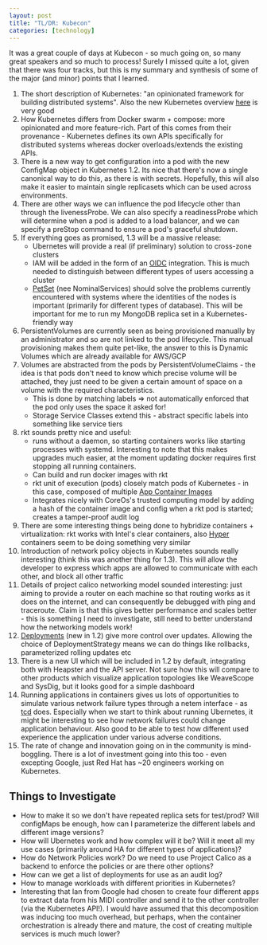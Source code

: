```yaml
---
layout: post
title: "TL/DR: Kubecon"
categories: [technology]
---
```


It was a great couple of days at Kubecon - so much going on, so many great speakers and so much to process! Surely I missed quite a lot, given that there was four tracks, but this is my summary and synthesis of some of the major (and minor) points that I learned. 
<!--more-->
1. The short description of Kubernetes: "an opinionated framework for building distributed systems". Also the new Kubernetes overview [here](http://kubernetes.io/docs/whatisk8s/) is very good
2. How Kubernetes differs from Docker swarm + compose: more opinionated and more feature-rich. Part of this comes from their provenance - Kubernetes defines its own APIs specifically for distributed systems whereas docker overloads/extends the existing APIs.
3. There is a new way to get configuration into a pod with the new ConfigMap object in Kubernetes 1.2. Its nice that there's now a single canonical way to do this, as there is with secrets. Hopefully, this will also make it easier to maintain single replicasets which can be used across environments. 
4. There are other ways we can influence the pod lifecycle other than through the livenessProbe. We can also specify a readinessProbe which will determine when a pod is added to a load balancer, and we can specify a preStop command to ensure a pod's graceful shutdown.
5. If everything goes as promised, 1.3 will be a massive release:
	- Ubernetes will provide a real (if preliminary) solution to cross-zone clusters 
	- IAM will be added in the form of an [OIDC](http://openid.net/connect/) integration. This is much needed to distinguish between different types of users accessing a cluster
	- [PetSet](https://github.com/kubernetes/kubernetes/pull/18016) (nee NominalServices) should solve the problems currently encountered with systems where the identities of the nodes is important (primarily for different types of database). This will be important for me to run my MongoDB replica set in a Kubernetes-friendly way
6. PersistentVolumes are currently seen as being provisioned manually by an administrator and so are not linked to the pod lifecycle. This manual provisioning makes them quite pet-like, the answer to this is Dynamic Volumes which are already available for AWS/GCP
7. Volumes are abstracted from the pods by PersistentVolumeClaims - the idea is that pods don't need to know which precise volume will be attached, they just need to be given a certain amount of space on a volume with the required characteristics.
	- This is done by matching labels => not automatically enforced that the pod only uses the space it asked for!
 	- Storage Service Classes extend this - abstract specific labels into something like service tiers
8. rkt sounds pretty nice and useful: 
	- runs without a daemon, so starting containers works like starting processes with systemd. Interesting to note that this makes upgrades much easier, at the moment updating docker requires first stopping all running containers.
	- Can build and run docker images with rkt
	- rkt unit of execution (pods) closely match pods of Kubernetes - in this case, composed of multiple [App Container Images](https://github.com/appc/spec/blob/master/spec/aci.md#app-container-image)
	- Integrates nicely with CoreOs's trusted computing model by adding a hash of the container image and config when a rkt pod is started; creates a tamper-proof audit log
9. There are some interesting things being done to hybridize containers + virtualization: rkt works with Intel's clear containers, also [Hyper](https://hyper.sh) containers seem to be doing something very similar
10. Introduction of network policy objects in Kubernetes sounds really interesting (think this was another thing for 1.3). This will allow the developer to express which apps are allowed to communicate with each other, and block all other traffic
11. Details of project calico networking model sounded interesting: just aiming to provide a router on each machine so that routing works as it does on the internet, and can consequently be debugged with ping and traceroute. Claim is that this gives better performance and scales better - this is something I need to investigate, still need to better understand how the networking models work!
12. [Deployments](https://github.com/kubernetes/kubernetes/blob/master/docs/proposals/deployment.md) (new in 1.2) give more control over updates. Allowing the choice of DeploymentStrategy means we can do things like rollbacks, parameterized rolling updates etc 
13. There is a new UI which will be included in 1.2 by default, integrating both with Heapster and the API server. Not sure how this will compare to other products which visualize application topologies like WeaveScope and SysDig, but it looks good for a simple dashboard
14. Running applications in containers gives us lots of opportunities to simulate various network failure types through a netem interface - as [tcd](https://github.com/kinvolk/tcd) does. Especially when we start to think about running Ubernetes, it might be interesting to see how network failures could change application behaviour. Also good to be able to test how different used experience the application under various adverse conditions.
15. The rate of change and innovation going on in the community is mind-boggling. There is a lot of investment going into this too - even excepting Google, just Red Hat has ~20 engineers working on Kubernetes.

## Things to Investigate

- How to make it so we don't have repeated replica sets for test/prod? Will configMaps be enough, how can I parameterize the different labels and different image versions?
- How will Ubernetes work and how complex will it be? Will it meet all my use cases (primarily around HA for different types of applications)?
- How do Network Policies work? Do we need to use Project Calico as a backend to enforce the policies or are there other options?
- How can we get a list of deployments for use as an audit log?
- How to manage workloads with different priorities in Kubernetes?
- Interesting that Ian from Google had chosen to create four different apps to extract data from his MIDI controller and send it to the other controller (via the Kubernetes API!). I would have assumed that this decomposition was inducing too much overhead, but perhaps, when the container orchestration is already there and mature, the cost of creating multiple services is much much lower?